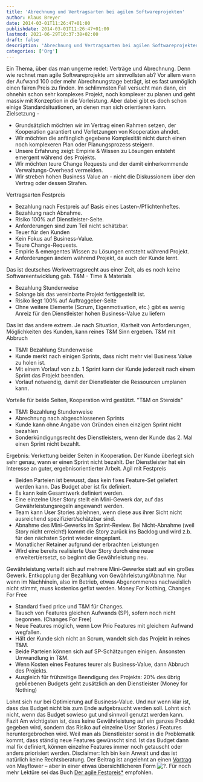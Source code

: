 ```yaml
---
title: 'Abrechnung und Vertragsarten bei agilen Softwareprojekten'
author: Klaus Breyer
date: 2014-03-01T11:26:47+01:00
publishdate: 2014-03-01T11:26:47+01:00
lastmod: 2021-06-29T10:37:38+02:00
draft: false
description: 'Abrechnung und Vertragsarten bei agilen Softwareprojekten'
categories: ['Org']
---
```


Ein Thema, über das man ungerne redet: Verträge und Abrechnung. Denn wie rechnet man agile Softwareprojekte am sinnvollsten ab? Vor allem wenn der Aufwand 100 oder mehr Abrechnungstage beträgt, ist es fast unmöglich einen fairen Preis zu finden. Im schlimmsten Fall versucht man dann, ein ohnehin schon sehr komplexes Projekt, noch komplexer zu planen und geht massiv mit Konzeption in die Vorleistung. Aber dabei gibt es doch schon einige Standardsituationen, an denen man sich orientieren kann. Zielsetzung - 
- Grundsätzlich möchten wir im Vertrag einen Rahmen setzen, der Kooperation garantiert und Verletzungen von Kooperation ahndet.
- Wir möchten die anfänglich gegebene Komplexität nicht durch einen noch komplexeren Plan oder Planungsprozess steigern.
- Unsere Erfahrung zeigt: Empirie & Wissen zu Lösungen entsteht emergent während des Projekts.
- Wir möchten teure Change Requests und der damit einherkommende Verwaltungs-Overhead vermeiden.
- Wir streben hohen Business Value an - nicht die Diskussionem über den Vertrag oder dessen Strafen.

 Vertragsarten Festpreis 
- Bezahlung nach Festpreis auf Basis eines Lasten-/Pflichtenheftes.
- Bezahlung nach Abnahme.
- Risiko 100% auf Dienstleister-Seite.
- Anforderungen sind zum Teil nicht schätzbar.
- Teuer für den Kunden
- Kein Fokus auf Business-Value.
- Teure Change-Requests.
- Empirie & emergentes Wissen zu Lösungen entsteht während Projekt.
- Anforderungen ändern während Projekt, da auch der Kunde lernt.

 Das ist deutsches Werkvertragsrecht aus einer Zeit, als es noch keine Softwareentwicklung gab. T&M - Time & Materials 
- Bezahlung Stundenweise
- Solange bis das vereinbarte Projekt fertiggestellt ist.
- Risiko liegt 100% auf Auftraggeber-Seite
- Ohne weitere Elemente (Scrum, Eigenmotivation, etc.) gibt es wenig Anreiz für den Dienstleister hohen Business-Value zu liefern

 Das ist das andere extrem. Je nach Situation, Klarheit von Anforderungen, Möglichkeiten des Kunden, kann reines T&M Sinn ergeben. T&M mit Abbruch 
- T&M: Bezahlung Stundenweise
- Kunde merkt nach einigen Sprints, dass nicht mehr viel Business Value zu holen ist.
- Mit einem Vorlauf von z.b. 1 Sprint kann der Kunde jederzeit nach einem Sprint das Projekt beenden.
- Vorlauf notwendig, damit der Dienstleister die Ressourcen umplanen kann.

 Vorteile für beide Seiten, Kooperation wird gestützt. "T&M on Steroids" 
- T&M: Bezahlung Stundenweise
- Abrechnung nach abgeschlossenen Sprints
- Kunde kann ohne Angabe von Gründen einen einzigen Sprint nicht bezahlen
- Sonderkündigungsrecht des Dienstleisters, wenn der Kunde das 2. Mal einen Sprint nicht bezahlt.

 Ergebnis: Verkettung beider Seiten in Kooperation. Der Kunde überlegt sich sehr genau, wann er einen Sprint nicht bezahlt. Der Dienstleister hat ein Interesse an guter, ergebnisorientierter Arbeit. Agil mit Festpreis 
- Beiden Parteien ist bewusst, dass kein fixes Feature-Set geliefert werden kann. Das Budget aber ist fix definiert.
- Es kann kein Gesamtwerk definiert werden.
- Eine einzelne User Story stellt ein Mini-Gewerk dar, auf das Gewährleistungsregeln angewandt werden.
- Team kann User Stories ablehnen, wenn diese aus ihrer Sicht nicht ausreichend spezifiziert/schätzbar sind.
- Abnahme des Mini-Gewerks im Sprint-Review. Bei Nicht-Abnahme (weil Story nicht erreicht!) kommt die Story zurück ins Backlog und wird z.b. für den nächsten Sprint wieder eingeplant.
- Monatlicher Retainer aufgrund der erbrachten Leistungen
- Wird eine bereits realisierte User Story durch eine neue erweitert/ersetzt, so beginnt die Gewährleistung neu.

 Gewährleistung verteilt sich auf mehrere Mini-Gewerke statt auf ein großes Gewerk. Entkopplung der Bezahlung von Gewährleistung/Abnahme. Nur wenn im Nachhinein, also im Betrieb, etwas Abgenommenes nachweislich nicht stimmt, muss kostenlos gefixt werden. Money For Nothing, Changes For Free 
- Standard fixed price und T&M für Changes.
- Tausch von Features gleichen Aufwands (SP), sofern noch nicht begonnen. (Changes For Free)
- Neue Features möglich, wenn Low Prio Features mit gleichem Aufwand wegfallen.
- Hält der Kunde sich nicht an Scrum, wandelt sich das Projekt in reines T&M.
- Beide Parteien können sich auf SP-Schätzungen einigen. Ansonsten Umwandlung in T&M.
- Wenn Kosten eines Features teurer als Business-Value, dann Abbruch des Projekts.
- Ausgleich für frühzeitige Beendigung des Projekts: 20% des übrig gebliebenen Budgets geht zusätzlich an den Dienstleister (Money for Nothing)

 Lohnt sich nur bei Optimierung auf Business-Value. Und nur wenn klar ist, dass das Budget nicht bis zum Ende aufgebraucht werden soll. Lohnt sich nicht, wenn das Budget sowieso gut und sinnvoll genutzt werden kann. Fazit Am wichtigsten ist, dass keine Gewährleistung auf ein ganzes Produkt gegeben wird, sondern das Risiko auf einzelne User Stories / Features heruntergebrochen wird. Weil man als Dienstleister sonst in die Problematik kommt, dass ständig neue Features gewünscht sind. Ist das Budget dann mal fix definiert, können einzelne Features immer noch getauscht oder anders priorisiert werden. Disclaimer: Ich bin kein Anwalt und das ist natürlich keine Rechtsberatung. Der Beitrag ist angelehnt an einen [Vortrag](http://de.slideshare.net/BjoernSchotte/vertraege-in-agilen-projekten?) von Mayflower – aber in einer etwas übersichtlicheren Form ![?](https://s.w.org/images/core/emoji/12.0.0-1/svg/1f642.svg). Für noch mehr Lektüre sei das Buch [Der agile Festpreis*](https://amzn.to/31qiRbp) empfohlen.
